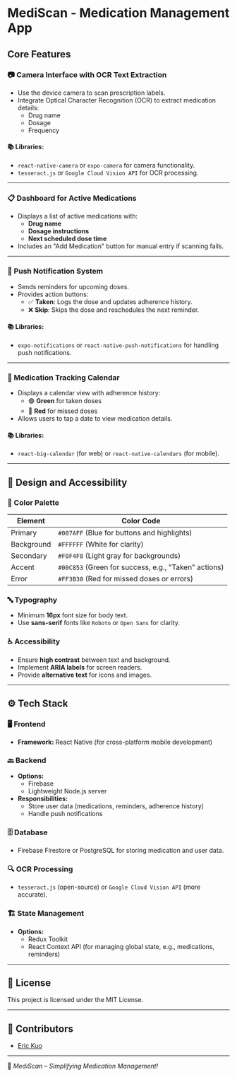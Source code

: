 # MediScan - Medication Management App

## Core Features

### 📷 Camera Interface with OCR Text Extraction
- Use the device camera to scan prescription labels.
- Integrate Optical Character Recognition (OCR) to extract medication details:
  - Drug name
  - Dosage
  - Frequency

#### 📚 Libraries:
- `react-native-camera` or `expo-camera` for camera functionality.
- `tesseract.js` or `Google Cloud Vision API` for OCR processing.

---

### 📋 Dashboard for Active Medications
- Displays a list of active medications with:
  - **Drug name**
  - **Dosage instructions**
  - **Next scheduled dose time**
- Includes an "Add Medication" button for manual entry if scanning fails.

---

### 🔔 Push Notification System
- Sends reminders for upcoming doses.
- Provides action buttons:
  - ✅ **Taken**: Logs the dose and updates adherence history.
  - ❌ **Skip**: Skips the dose and reschedules the next reminder.

#### 📚 Libraries:
- `expo-notifications` or `react-native-push-notifications` for handling push notifications.

---

### 📅 Medication Tracking Calendar
- Displays a calendar view with adherence history:
  - 🟢 **Green** for taken doses
  - 🔴 **Red** for missed doses
- Allows users to tap a date to view medication details.

#### 📚 Libraries:
- `react-big-calendar` (for web) or `react-native-calendars` (for mobile).

---

## 🎨 Design and Accessibility

### 🎨 Color Palette
| Element        | Color Code |
|---------------|------------|
| Primary       | `#007AFF` (Blue for buttons and highlights) |
| Background    | `#FFFFFF` (White for clarity) |
| Secondary     | `#F0F4F8` (Light gray for backgrounds) |
| Accent        | `#00C853` (Green for success, e.g., "Taken" actions) |
| Error         | `#FF3B30` (Red for missed doses or errors) |

### 🔤 Typography
- Minimum **16px** font size for body text.
- Use **sans-serif** fonts like `Roboto` or `Open Sans` for clarity.

### ♿ Accessibility
- Ensure **high contrast** between text and background.
- Implement **ARIA labels** for screen readers.
- Provide **alternative text** for icons and images.

---

## ⚙️ Tech Stack

### 🖥️ Frontend
- **Framework:** React Native (for cross-platform mobile development)

### 🔙 Backend
- **Options:**
  - Firebase
  - Lightweight Node.js server
- **Responsibilities:**
  - Store user data (medications, reminders, adherence history)
  - Handle push notifications

### 🗄️ Database
- Firebase Firestore or PostgreSQL for storing medication and user data.

### 🔍 OCR Processing
- `tesseract.js` (open-source) or `Google Cloud Vision API` (more accurate).

### 🏗️ State Management
- **Options:**
  - Redux Toolkit
  - React Context API (for managing global state, e.g., medications, reminders)

---

## 📄 License
This project is licensed under the MIT License.

---

## 👥 Contributors
- [Eric Kuo](https://github.com/Erickuokuo)

---

🚀 *MediScan – Simplifying Medication Management!*
